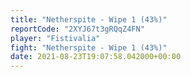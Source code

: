 ```yaml
---
title: "Netherspite - Wipe 1 (43%)"
reportCode: "2XYJ67t3gRQqZ4FN"
player: "Fistivalia"
fight: "Netherspite - Wipe 1 (43%)"
date: 2021-08-23T19:07:58.042000+00:00
---
```

